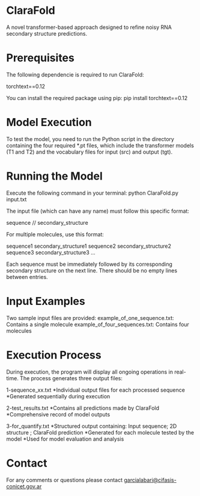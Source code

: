 # ClaraFold
A novel transformer-based approach designed to refine noisy RNA secondary structure predictions.

# Prerequisites
The following dependencie is required to run ClaraFold:

torchtext==0.12

You can install the required package using pip:
pip install torchtext==0.12

# Model Execution
To test the model, you need to run the Python script in the directory containing the four required *.pt files, which include the transformer models (T1 and T2) and the vocabulary files for input (src) and output (tgt).

# Running the Model
Execute the following command in your terminal:
python ClaraFold.py input.txt

The input file (which can have any name) must follow this specific format:

sequence //
secondary_structure

For multiple molecules, use this format:

sequence1
secondary_structure1
sequence2
secondary_structure2
sequence3
secondary_structure3
...

Each sequence must be immediately followed by its corresponding secondary structure on the next line. There should be no empty lines between entries.

# Input Examples
Two sample input files are provided:
example_of_one_sequence.txt: Contains a single molecule
example_of_four_sequences.txt: Contains four molecules

# Execution Process
During execution, the program will display all ongoing operations in real-time. The process generates three output files:

1-sequence_xx.txt
*Individual output files for each processed sequence
*Generated sequentially during execution

2-test_results.txt
*Contains all predictions made by ClaraFold
*Comprehensive record of model outputs

3-for_quantify.txt
*Structured output containing: Input sequence; 2D structure ; ClaraFold prediction
*Generated for each molecule tested by the model
*Used for model evaluation and analysis

# Contact
For any comments or questions please contact garcialabari@cifasis-conicet.gov.ar
